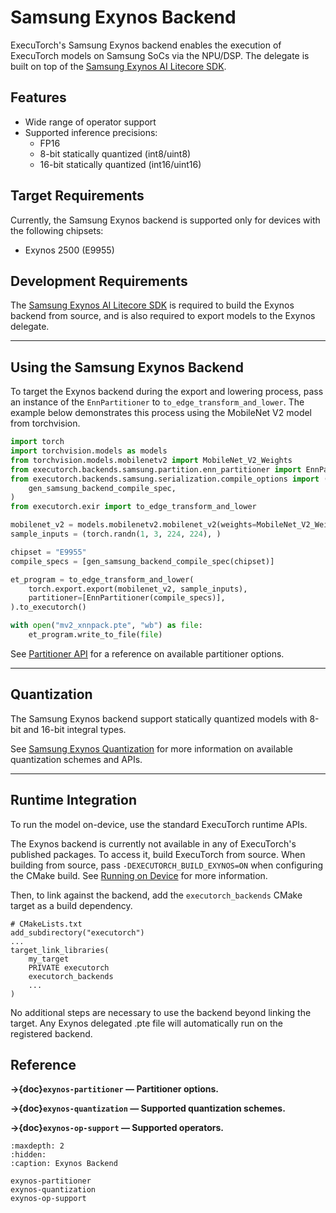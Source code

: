 # Samsung Exynos Backend

ExecuTorch's Samsung Exynos backend enables the execution of ExecuTorch models on
Samsung SoCs via the NPU/DSP. The delegate is built on top of the
[Samsung Exynos AI Litecore SDK]((https://soc-developer.semiconductor.samsung.com/global/development/ai-litecore)).

## Features

- Wide range of operator support
- Supported inference precisions:
  - FP16
  - 8-bit statically quantized (int8/uint8)
  - 16-bit statically quantized (int16/uint16)

## Target Requirements

Currently, the Samsung Exynos backend is supported only for devices with the
following chipsets:

- Exynos 2500 (E9955)

## Development Requirements

The [Samsung Exynos AI Litecore SDK](https://soc-developer.semiconductor.samsung.com/global/development/ai-litecore)
is required to build the Exynos backend from source, and is also required to
export models to the Exynos delegate.

----

## Using the Samsung Exynos Backend

To target the Exynos backend during the export and lowering process, pass an instance of
the `EnnPartitioner` to `to_edge_transform_and_lower`. The example below
demonstrates this process using the MobileNet V2 model from torchvision.

```python
import torch
import torchvision.models as models
from torchvision.models.mobilenetv2 import MobileNet_V2_Weights
from executorch.backends.samsung.partition.enn_partitioner import EnnPartitioner
from executorch.backends.samsung.serialization.compile_options import (
    gen_samsung_backend_compile_spec,
)
from executorch.exir import to_edge_transform_and_lower

mobilenet_v2 = models.mobilenetv2.mobilenet_v2(weights=MobileNet_V2_Weights.DEFAULT).eval()
sample_inputs = (torch.randn(1, 3, 224, 224), )

chipset = "E9955"
compile_specs = [gen_samsung_backend_compile_spec(chipset)]

et_program = to_edge_transform_and_lower(
    torch.export.export(mobilenet_v2, sample_inputs),
    partitioner=[EnnPartitioner(compile_specs)],
).to_executorch()

with open("mv2_xnnpack.pte", "wb") as file:
    et_program.write_to_file(file)
```

See [Partitioner API](samsung-partitioner.md) for a reference on available partitioner options.

----

## Quantization

The Samsung Exynos backend support statically quantized models with 8-bit and 16-bit
integral types.

See [Samsung Exynos Quantization](samsung-quantization.md) for more
information on available quantization schemes and APIs.

----

## Runtime Integration

To run the model on-device, use the standard ExecuTorch runtime APIs.

The Exynos backend is currently not available in any of ExecuTorch's published packages.
To access it, build ExecuTorch from source. When building from source, pass
`-DEXECUTORCH_BUILD_EXYNOS=ON` when configuring the CMake build. See [Running on Device](/getting-started.md#running-on-device)
for more information.

Then, to link against the backend, add the `executorch_backends` CMake target as a build
dependency.

```
# CMakeLists.txt
add_subdirectory("executorch")
...
target_link_libraries(
    my_target
    PRIVATE executorch
    executorch_backends
    ...
)
```

No additional steps are necessary to use the backend beyond linking the target. Any
Exynos delegated .pte file will automatically run on the registered backend.

## Reference

**→{doc}`exynos-partitioner` — Partitioner options.**

**→{doc}`exynos-quantization` — Supported quantization schemes.**

**→{doc}`exynos-op-support` — Supported operators.**

```{toctree}
:maxdepth: 2
:hidden:
:caption: Exynos Backend

exynos-partitioner
exynos-quantization
exynos-op-support
